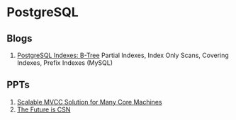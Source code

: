 # PostgreSQL

## Blogs

1. [PostgreSQL Indexes: B-Tree](https://commandprompt.com/education/postgresql-indexes-b-tree/)
   Partial Indexes, Index Only Scans, Covering Indexes, Prefix Indexes (MySQL)

## PPTs

1. [Scalable MVCC Solution for Many Core Machines](https://www.pgcon.org/2015/schedule/events/810.en.html)
2. [The Future is CSN](https://postgrespro.ru/media/2019/10/26/future_is_csn.pdf)
